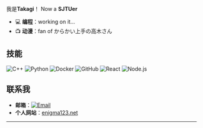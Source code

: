 我是**Takagi**！
Now a **SJTUer**

- 💻 **编程**：working on it...
- 📺 **动漫**：fan of からかい上手の高木さん

## 技能

![C++](https://img.shields.io/badge/C++-blue.svg)
![Python](https://img.shields.io/badge/Python-blue.svg)
![Docker](https://img.shields.io/badge/Docker-blue.svg)
![GitHub](https://img.shields.io/badge/GitHub-black.svg)
![React](https://img.shields.io/badge/React-blue.svg)
![Node.js](https://img.shields.io/badge/Node.js-green.svg)

## 联系我

- **邮箱**：[![Email](https://img.shields.io/badge/Email-caoyilu1122%40gmail.com-blue.svg)](mailto:caoyilu1122@gmail.com)
- **个人网站**：[enigma123.net](http://www.enigma123.net)

---
